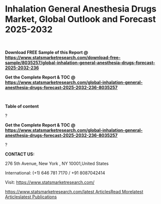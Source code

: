 <h1>Inhalation General Anesthesia Drugs Market, Global Outlook and Forecast 2025-2032</h1><br/><p><strong>Download FREE Sample of this Report @ <a href="https://www.statsmarketresearch.com/download-free-sample/8035257/global-inhalation-general-anesthesia-drugs-forecast-2025-2032-236">https://www.statsmarketresearch.com/download-free-sample/8035257/global-inhalation-general-anesthesia-drugs-forecast-2025-2032-236</a></strong></p>
 
 
 
 <div><b>Get the Complete Report & TOC @ <a href="https://www.statsmarketresearch.com/global-inhalation-general-anesthesia-drugs-forecast-2025-2032-236-8035257">https://www.statsmarketresearch.com/global-inhalation-general-anesthesia-drugs-forecast-2025-2032-236-8035257</a></b></div>
 
 
 
 <p><br />
 
 <b>Table of content</b></p>
 
 
 
 <p>? </p>
 
 
 
 <div><b>Get the Complete Report & TOC @ <a href="https://www.statsmarketresearch.com/global-inhalation-general-anesthesia-drugs-forecast-2025-2032-236-8035257">https://www.statsmarketresearch.com/global-inhalation-general-anesthesia-drugs-forecast-2025-2032-236-8035257</a></b></div>
 
 
 
 <p>? </p>
 
 
 
 <p><b>CONTACT US:</b><br />
 
 276 5th Avenue, New York , NY 10001,United States<br />
 
 International: (+1) 646 781 7170 / +91 8087042414<br />
 
 Visit: <a href="https://www.statsmarketresearch.com/">https://www.statsmarketresearch.com/</a><br />
 
 <a href="https://gyeongbokgung.com">https://www.statsmarketresearch.com/</a><a href="https://hallyeomaritime.com">latest Articles</a><a href="https://jingwansa.com">Read More</a><a href="https://nguoiviet.jp/">latest Articles</a><a href="https://www.intelmarketresearch.com/">latest Publications</a></p>